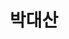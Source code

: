 ---
layout: page
title: 박대산
description: M.S
img: /assets/img/박대산.jpg
importance: 2024
category: current
redirect: https://www.linkedin.com/in/daesan-park-857611350
---